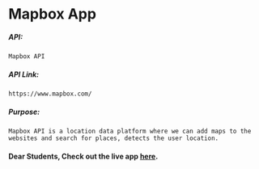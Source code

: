 # Mapbox App

##### API:
    Mapbox API

##### API Link:
    https://www.mapbox.com/

##### Purpose:
    Mapbox API is a location data platform where we can add maps to the websites and search for places, detects the user location.

#### Dear Students, Check out the live app [here](https://kdeepika-brs.github.io/Map-Box/).
